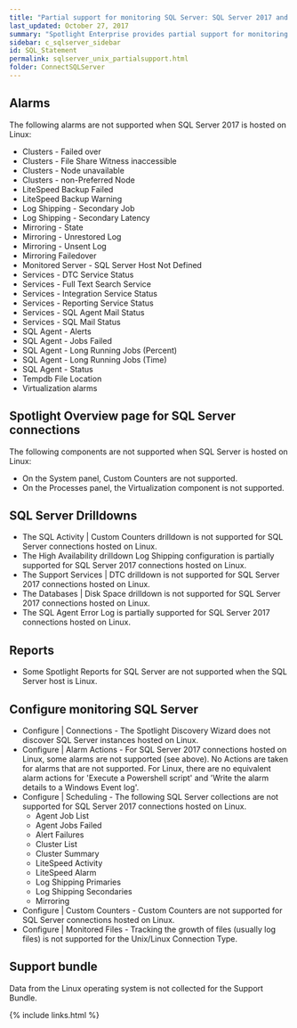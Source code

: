 ```yaml
---
title: "Partial support for monitoring SQL Server: SQL Server 2017 and Linux hosted SQL Server connections"
last_updated: October 27, 2017
summary: "Spotlight Enterprise provides partial support for monitoring SQL Server 2017 connections and SQL Server connections hosted on Linux."
sidebar: c_sqlserver_sidebar
id: SQL_Statement
permalink: sqlserver_unix_partialsupport.html
folder: ConnectSQLServer
---
```



## Alarms
The following alarms are not supported when SQL Server 2017 is hosted on Linux:

* Clusters - Failed over
* Clusters - File Share Witness inaccessible
* Clusters - Node unavailable
* Clusters - non-Preferred Node
* LiteSpeed Backup Failed
* LiteSpeed Backup Warning
* Log Shipping - Secondary Job
* Log Shipping - Secondary Latency
* Mirroring - State
* Mirroring - Unrestored Log
* Mirroring - Unsent Log
* Mirroring Failedover
* Monitored Server - SQL Server Host Not Defined
* Services - DTC Service Status
* Services - Full Text Search Service
* Services - Integration Service Status
* Services - Reporting Service Status
* Services - SQL Agent Mail Status
* Services - SQL Mail Status
* SQL Agent - Alerts
* SQL Agent - Jobs Failed
* SQL Agent - Long Running Jobs (Percent)
* SQL Agent - Long Running Jobs (Time)
* SQL Agent - Status
* Tempdb File Location
* Virtualization alarms

## Spotlight Overview page for SQL Server connections
The following components are not supported when SQL Server is hosted on Linux:

* On the System panel, Custom Counters are not supported.
* On the Processes panel, the Virtualization component is not supported.


## SQL Server Drilldowns

* The SQL Activity \| Custom Counters drilldown is not supported for SQL Server connections hosted on Linux.
* The High Availability drilldown Log Shipping configuration is partially supported for SQL Server 2017 connections hosted on Linux.
* The Support Services \| DTC drilldown is not supported for SQL Server 2017 connections hosted on Linux.
* The Databases \| Disk Space drilldown is not supported for SQL Server 2017 connections hosted on Linux.
* The SQL Agent Error Log is partially supported for SQL Server 2017 connections hosted on Linux.


## Reports

* Some Spotlight Reports for SQL Server are not supported when the SQL Server host is Linux.


## Configure monitoring SQL Server

* Configure \| Connections - The Spotlight Discovery Wizard does not discover SQL Server instances hosted on Linux.
* Configure \| Alarm Actions - For SQL Server 2017 connections hosted on Linux, some alarms are not supported (see above). No Actions are taken for alarms that are not supported. For Linux, there are no equivalent alarm actions for 'Execute a Powershell script' and 'Write the alarm details to a Windows Event log'.
* Configure \| Scheduling - The following SQL Server collections are not supported for SQL Server 2017 connections hosted on Linux.
    * Agent Job List
    * Agent Jobs Failed
    * Alert Failures
    * Cluster List
    * Cluster Summary
    * LiteSpeed Activity
    * LiteSpeed Alarm
    * Log Shipping Primaries
    * Log Shipping Secondaries
    * Mirroring
* Configure \| Custom Counters - Custom Counters are not supported for SQL Server connections hosted on Linux.
* Configure \| Monitored Files -  Tracking the growth of files (usually log files) is not supported for the Unix/Linux Connection Type.


## Support bundle
Data from the Linux operating system is not collected for the Support Bundle.


{% include links.html %}
